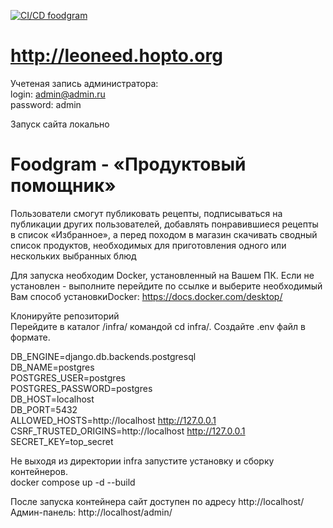 [![CI/CD foodgram](https://github.com/cheremyak/foodgram-project-react/actions/workflows/foodgram_workflow.yml/badge.svg)](https://github.com/cheremyak/foodgram-project-react/actions/workflows/foodgram_workflow.yml)
# http://leoneed.hopto.org

Учетеная запись администратора:<br/>
login: admin@admin.ru<br/>
password: admin<br/>



Запуск сайта локально

# Foodgram - «Продуктовый помощник»

Пользователи смогут публиковать рецепты, подписываться на публикации других пользователей, добавлять понравившиеся рецепты в список «Избранное», а перед походом в магазин скачивать сводный список продуктов, необходимых для приготовления одного или нескольких выбранных блюд<br/>

Для запуска необходим Docker, установленный на Вашем ПК.
Если не установлен - выполните перейдите по ссылке и выберите необходимый Вам способ установкиDocker: https://docs.docker.com/desktop/<br/>

Клонируйте репозиторий<br/>
Перейдите в каталог  /infra/  командой cd infra/. Создайте .env файл в формате.<br/>

DB_ENGINE=django.db.backends.postgresql<br/>
DB_NAME=postgres<br/>
POSTGRES_USER=postgres<br/>
POSTGRES_PASSWORD=postgres<br/>
DB_HOST=localhost<br/>
DB_PORT=5432<br/>
ALLOWED_HOSTS=http://localhost http://127.0.0.1<br/>
CSRF_TRUSTED_ORIGINS=http://localhost http://127.0.0.1<br/>
SECRET_KEY=top_secret<br/>

Не выходя из директории infra запустите установку и сборку контейнеров.<br/>
docker compose up -d --build<br/>

После запуска контейнера сайт доступен по адресу http://localhost/<br/>
Админ-панель: http://localhost/admin/<br/>


